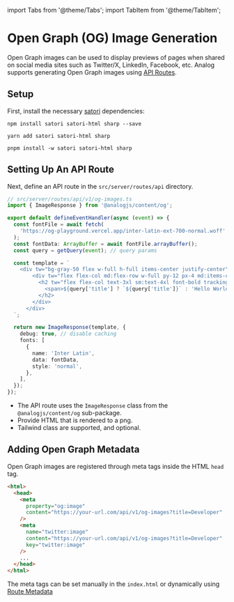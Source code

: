 import Tabs from '@theme/Tabs';
import TabItem from '@theme/TabItem';

# Open Graph (OG) Image Generation

Open Graph images can be used to display previews of pages when shared on social media sites such as Twitter/X, LinkedIn, Facebook, etc. Analog supports generating Open Graph images using [API Routes](./overview).

## Setup

First, install the necessary [satori](https://github.com/vercel/satori) dependencies:

<Tabs groupId="package-manager">
  <TabItem value="npm">

```shell
npm install satori satori-html sharp --save
```

  </TabItem>

  <TabItem label="Yarn" value="yarn">

```shell
yarn add satori satori-html sharp
```

  </TabItem>

  <TabItem value="pnpm">

```shell
pnpm install -w satori satori-html sharp
```

  </TabItem>
</Tabs>

## Setting Up An API Route

Next, define an API route in the `src/server/routes/api` directory.

```ts
// src/server/routes/api/v1/og-images.ts
import { ImageResponse } from '@analogjs/content/og';

export default defineEventHandler(async (event) => {
  const fontFile = await fetch(
    'https://og-playground.vercel.app/inter-latin-ext-700-normal.woff',
  );
  const fontData: ArrayBuffer = await fontFile.arrayBuffer();
  const query = getQuery(event); // query params

  const template = `
    <div tw="bg-gray-50 flex w-full h-full items-center justify-center">
        <div tw="flex flex-col md:flex-row w-full py-12 px-4 md:items-center justify-between p-8">
          <h2 tw="flex flex-col text-3xl sm:text-4xl font-bold tracking-tight text-gray-900 text-left">
            <span>${query['title'] ? `${query['title']}` : 'Hello World'}</span>
          </h2>
        </div>
      </div>    
  `;

  return new ImageResponse(template, {
    debug: true, // disable caching
    fonts: [
      {
        name: 'Inter Latin',
        data: fontData,
        style: 'normal',
      },
    ],
  });
});
```

- The API route uses the `ImageResponse` class from the `@analogjs/content/og` sub-package.
- Provide HTML that is rendered to a png.
- Tailwind class are supported, and optional.

## Adding Open Graph Metadata

Open Graph images are registered through meta tags inside the HTML `head` tag.

```html
<html>
  <head>
    <meta
      property="og:image"
      content="https://your-url.com/api/v1/og-images?title=Developer"
    />
    <meta
      name="twitter:image"
      content="https://your-url.com/api/v1/og-images?title=Developer"
      key="twitter:image"
    />
    ...
  </head>
</html>
```

The meta tags can be set manually in the `index.html` or dynamically using [Route Metadata](/docs/features/routing/metadata#open-graph-meta-tags)
